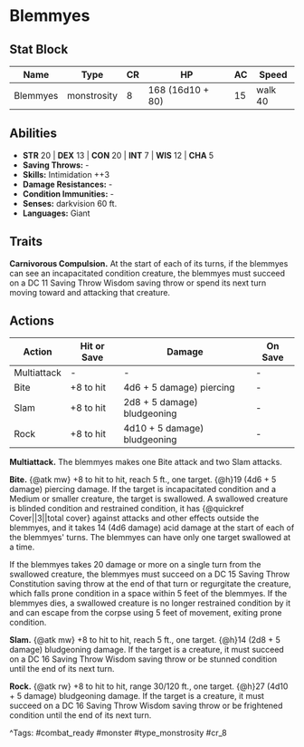 # Blemmyes

## Stat Block

| Name | Type | CR | HP | AC | Speed |
|------|------|----|----|----|-------|
| Blemmyes | monstrosity | 8 | 168 (16d10 + 80) | 15 | walk 40 |

## Abilities

- **STR** 20 | **DEX** 13 | **CON** 20 | **INT** 7 | **WIS** 12 | **CHA** 5
- **Saving Throws:** -  
- **Skills:** Intimidation ++3  
- **Damage Resistances:** -  
- **Condition Immunities:** -  
- **Senses:** darkvision 60 ft.  
- **Languages:** Giant

## Traits

**Carnivorous Compulsion.** At the start of each of its turns, if the blemmyes can see an incapacitated condition creature, the blemmyes must succeed on a DC 11 Saving Throw Wisdom saving throw or spend its next turn moving toward and attacking that creature.


## Actions

| Action | Hit or Save | Damage | On Save |
|--------|--------------|--------|----------|
| Multiattack | - | - | - |
| Bite | +8 to hit | 4d6 + 5 damage) piercing | - |
| Slam | +8 to hit | 2d8 + 5 damage) bludgeoning | - |
| Rock | +8 to hit | 4d10 + 5 damage) bludgeoning | - |

**Multiattack.** The blemmyes makes one Bite attack and two Slam attacks.

**Bite.** {@atk mw} +8 to hit to hit, reach 5 ft., one target. {@h}19 (4d6 + 5 damage) piercing damage. If the target is incapacitated condition and a Medium or smaller creature, the target is swallowed. A swallowed creature is blinded condition and restrained condition, it has {@quickref Cover||3||total cover} against attacks and other effects outside the blemmyes, and it takes 14 (4d6 damage) acid damage at the start of each of the blemmyes' turns. The blemmyes can have only one target swallowed at a time.

If the blemmyes takes 20 damage or more on a single turn from the swallowed creature, the blemmyes must succeed on a DC 15 Saving Throw Constitution saving throw at the end of that turn or regurgitate the creature, which falls prone condition in a space within 5 feet of the blemmyes. If the blemmyes dies, a swallowed creature is no longer restrained condition by it and can escape from the corpse using 5 feet of movement, exiting prone condition.

**Slam.** {@atk mw} +8 to hit to hit, reach 5 ft., one target. {@h}14 (2d8 + 5 damage) bludgeoning damage. If the target is a creature, it must succeed on a DC 16 Saving Throw Wisdom saving throw or be stunned condition until the end of its next turn.

**Rock.** {@atk rw} +8 to hit to hit, range 30/120 ft., one target. {@h}27 (4d10 + 5 damage) bludgeoning damage. If the target is a creature, it must succeed on a DC 16 Saving Throw Wisdom saving throw or be frightened condition until the end of its next turn.


^Tags: #combat_ready #monster #type_monstrosity #cr_8